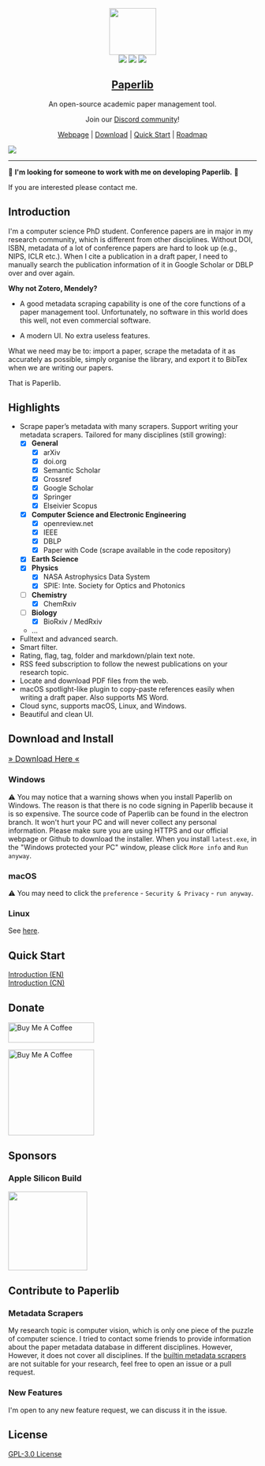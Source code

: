 <div align="center">
<img src="./assets/icon.png" height="95" />
<br />
<img src="https://img.shields.io/badge/dynamic/json?label=Release&query=version&url=https://raw.githubusercontent.com/Future-Scholars/paperlib/master/package.json" />
<img src="https://img.shields.io/github/license/Future-Scholars/paperlib" />
<img src="https://img.shields.io/github/stars/Future-Scholars/paperlib" />
<h2><a href="https://paperlib.app/" > Paperlib </a></h2>
An open-source academic paper management tool.
</div>

<p align='center'>
Join our <a href="https://discord.gg/4unrSRjcM9">Discord community</a>!
</p>


<p align='center'>
<a href='https://paperlib.app/en/'>Webpage</a> | <a href='https://paperlib.app/en/download.html'>Download</a> | <a href='https://paperlib.app/en/doc/getting-started.html'>Quick Start</a> | <a href='https://github.com/users/Future-Scholars/projects/1/views/1'>Roadmap</a>
</p>

![](./assets/ui.png)

---


📣 **I'm looking for someone to work with me on developing Paperlib.** 📣

 If you are interested please contact me. 

## Introduction

I'm a computer science PhD student. Conference papers are in major in my research community, which is different from other disciplines. Without DOI, ISBN, metadata of a lot of conference papers are hard to look up (e.g., NIPS, ICLR etc.). When I cite a publication in a draft paper, I need to manually search the publication information of it in Google Scholar or DBLP over and over again.

**Why not Zotero, Mendely?**

- A good metadata scraping capability is one of the core functions of a paper management tool. Unfortunately, no software in this world does this well, not even commercial software.

- A modern UI. No extra useless features.

What we need may be to: import a paper, scrape the metadata of it as accurately as possible, simply organise the library, and export it to BibTex when we are writing our papers.

That is Paperlib. 


## Highlights
-   Scrape paper’s metadata with many scrapers. Support writing your metadata scrapers. Tailored for many disciplines (still growing):
    - [x] **General**
        - [x] arXiv
        - [x] doi.org
        - [x] Semantic Scholar
        - [x] Crossref
        - [x] Google Scholar
        - [x] Springer
        - [x] Elseivier Scopus
    - [x] **Computer Science and Electronic Engineering**
        - [x] openreview.net
        - [x] IEEE
        - [x] DBLP
        - [x] Paper with Code (scrape available in the code repository)
    - [x] **Earth Science**
    - [x] **Physics**
        - [x] NASA Astrophysics Data System
        - [x] SPIE: Inte. Society for Optics and Photonics
    - [ ] **Chemistry**
        - [x] ChemRxiv
    - [ ] **Biology**
        - [x] BioRxiv / MedRxiv

    - ...
-   Fulltext and advanced search.
-   Smart filter.
-   Rating, flag, tag, folder and markdown/plain text note.
-   RSS feed subscription to follow the newest publications on your research topic.
-   Locate and download PDF files from the web.
-   macOS spotlight-like plugin to copy-paste references easily when writing a draft paper. Also supports MS Word.
-   Cloud sync, supports macOS, Linux, and Windows.
-   Beautiful and clean UI.

## Download and Install

<a href="https://paperlib.app/en/download.html" style="font-size: 16px"> » Download Here « </a>

### Windows

⚠️ You may notice that a warning shows when you install Paperlib on Windows. The reason is that there is no code signing in Paperlib because it is so expensive. The source code of Paperlib can be found in the electron branch. It won't hurt your PC and will never collect any personal information. Please make sure you are using HTTPS and our official webpage or Github to download the installer. When you install `latest.exe`, in the "Windows protected your PC" window, please click `More info` and `Run anyway`.

### macOS

⚠️ You may need to click the `preference` - `Security & Privacy` - `run anyway`.

### Linux

See [here](https://paperlib.app/en/download-linux.html).

## Quick Start

[Introduction (EN)](https://paperlib.app/en/doc/getting-started.html)  
[Introduction (CN)](https://paperlib.app/cn/doc/getting-started.html)

## Donate

<a href="https://www.buymeacoffee.com/geoffreychen777" target="_blank"><img src="https://cdn.buymeacoffee.com/buttons/default-orange.png" alt="Buy Me A Coffee" height="41" width="174"></a>

<a href="https://www.buymeacoffee.com/geoffreychen777" target="_blank"><img src="./assets/wechat.png" alt="Buy Me A Coffee" height="174" width="174"></a>

## Sponsors

### Apple Silicon Build
<img src="https://user-images.githubusercontent.com/14183213/179353324-42ee9831-68a8-4816-97f5-cc7be7189ce8.png" style="width: 160px"/>


## Contribute to Paperlib

### Metadata Scrapers
My research topic is computer vision, which is only one piece of the puzzle of computer science. I tried to contact some friends to provide information about the paper metadata database in different disciplines. However, However, it does not cover all disciplines. If the [builtin metadata scrapers](https://github.com/Future-Scholars/paperlib/tree/master/app/repositories/scraper-repository/scrapers) are not suitable for your research, feel free to open an issue or a pull request.

### New Features

I'm open to any new feature request, we can discuss it in the issue.

## License

[GPL-3.0 License](./LICENSE)
